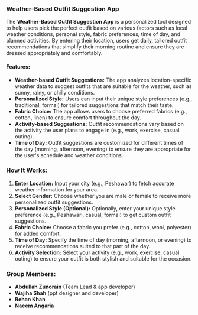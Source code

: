 ### **Weather-Based Outfit Suggestion App**

The **Weather-Based Outfit Suggestion App** is a personalized tool designed to help users pick the perfect outfit based on various factors such as local weather conditions, personal style, fabric preferences, time of day, and planned activities. By entering their location, users get daily, tailored outfit recommendations that simplify their morning routine and ensure they are dressed appropriately and comfortably.

#### **Features:**
- **Weather-based Outfit Suggestions:** The app analyzes location-specific weather data to suggest outfits that are suitable for the weather, such as sunny, rainy, or chilly conditions.
- **Personalized Style:** Users can input their unique style preferences (e.g., traditional, formal) for tailored suggestions that match their taste.
- **Fabric Choice:** The app allows users to choose preferred fabrics (e.g., cotton, linen) to ensure comfort throughout the day.
- **Activity-based Suggestions:** Outfit recommendations vary based on the activity the user plans to engage in (e.g., work, exercise, casual outing).
- **Time of Day:** Outfit suggestions are customized for different times of the day (morning, afternoon, evening) to ensure they are appropriate for the user's schedule and weather conditions.

### **How It Works:**
1. **Enter Location:** Input your city (e.g., Peshawar) to fetch accurate weather information for your area.
2. **Select Gender:** Choose whether you are male or female to receive more personalized outfit suggestions.
3. **Personalized Style (Optional):** Optionally, enter your unique style preference (e.g., Peshawari, casual, formal) to get custom outfit suggestions.
4. **Fabric Choice:** Choose a fabric you prefer (e.g., cotton, wool, polyester) for added comfort.
5. **Time of Day:** Specify the time of day (morning, afternoon, or evening) to receive recommendations suited to that part of the day.
6. **Activity Selection:** Select your activity (e.g., work, exercise, casual outing) to ensure your outfit is both stylish and suitable for the occasion.

### **Group Members:**
- **Abdullah Zunorain** (Team Lead & app developer)
- **Wajiha Shah** (ppt designer and developer)
- **Rehan Khan**
- **Naeem Angaria**
